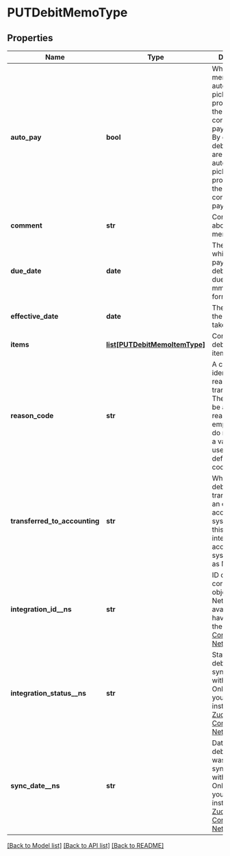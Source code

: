 # PUTDebitMemoType

## Properties
Name | Type | Description | Notes
------------ | ------------- | ------------- | -------------
**auto_pay** | **bool** | Whether debit memos are automatically picked up for processing in the corresponding payment run.   By default, debit memos are automatically picked up for processing in the corresponding payment run.  | [optional] 
**comment** | **str** | Comments about the debit memo.  | [optional] 
**due_date** | **date** | The date by which the payment for the debit memo is due, in &#x60;yyyy-mm-dd&#x60; format.  | [optional] 
**effective_date** | **date** | The date when the debit memo takes effect.  | [optional] 
**items** | [**list[PUTDebitMemoItemType]**](PUTDebitMemoItemType.md) | Container for debit memo items.  | [optional] 
**reason_code** | **str** | A code identifying the reason for the transaction. The value must be an existing reason code or empty. If you do not specify a value, Zuora uses the default reason code  | [optional] 
**transferred_to_accounting** | **str** | Whether the debit memo is transferred to an external accounting system. Use this field for integration with accounting systems, such as NetSuite.   | [optional] 
**integration_id__ns** | **str** | ID of the corresponding object in NetSuite. Only available if you have installed the [Zuora Connector for NetSuite](https://www.zuora.com/connect/app/?appId&#x3D;265).  | [optional] 
**integration_status__ns** | **str** | Status of the debit memo&#39;s synchronization with NetSuite. Only available if you have installed the [Zuora Connector for NetSuite](https://www.zuora.com/connect/app/?appId&#x3D;265).  | [optional] 
**sync_date__ns** | **str** | Date when the debit memo was synchronized with NetSuite. Only available if you have installed the [Zuora Connector for NetSuite](https://www.zuora.com/connect/app/?appId&#x3D;265).  | [optional] 

[[Back to Model list]](../README.md#documentation-for-models) [[Back to API list]](../README.md#documentation-for-api-endpoints) [[Back to README]](../README.md)


